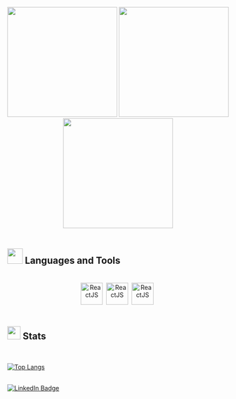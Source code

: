 
<!--
**Prafulm8o6/Prafulm8o6** is a ✨ _special_ ✨ repository because its `README.md` (this file) appears on your GitHub profile.

Here are some ideas to get you started:

- 🔭 I’m currently working on ...
- 🌱 I’m currently learning ...
- 👯 I’m looking to collaborate on ...
- 🤔 I’m looking for help with ...
- 💬 Ask me about ...
- 📫 How to reach me: ...
- 😄 Pronouns: ...
- ⚡ Fun fact: ...
-->

<br/>

<div align="center">
  <img src="https://media.giphy.com/media/eMswhbd9RtdjxBOaGb/giphy.gif" width="250">
  <img src="https://media.giphy.com/media/KxbZ21Jnz4YdaLN2co/giphy.gif" width="250"/>
  <img src="https://media.giphy.com/media/o3PqyrK46zfMBXV3ax/giphy.gif" width="250"/>
</div>

<br/>

## <img src="https://media.giphy.com/media/jSKBmKkvo2dPQQtsR1/giphy.gif" width="35"/> Languages and Tools

<div id="header" align="center" style="padding-top:20px;">
  <img src="https://media.giphy.com/media/eNAsjO55tPbgaor7ma/giphy.gif" title="ReactJS" alt="ReactJS" width="50" height="50"/>&nbsp;
  <img src="https://media.giphy.com/media/kHlrPbN9zaoOo7KXDo/giphy.gif" title="ReactJS" alt="ReactJS" width="50" height="50"/>&nbsp;
  <img src="https://media.giphy.com/media/JqDcpPX8vWahUny0pE/giphy.gif" title="ReactJS" alt="ReactJS" width="50" height="50"/>&nbsp;
</div>

<br/>

## <img src="https://media.giphy.com/media/LcVGi2AGaU6Pj9Z0l4/giphy.gif" width="30"/> Stats

<br/>

[![Top Langs](https://github-readme-stats.vercel.app/api/top-langs/?username=Prafulm8o6&layout=compact&theme=vision-friendly-dark)](https://github.com/anuraghazra/github-readme-stats)

<!-- <br/>

![GitHub followers](https://img.shields.io/github/followers/Prafulm8o6?style=social) -->

<br/>

<div id="badges">
  <a href="www.linkedin.com/in/praful-mahajan-a08666180">
    <img src="https://img.shields.io/badge/LinkedIn-blue?style=for-the-badge&logo=linkedin&logoColor=white" alt="LinkedIn Badge"/>
  </a>
  <!-- <a href="your-youtube-URL">
    <img src="https://img.shields.io/badge/YouTube-red?style=for-the-badge&logo=youtube&logoColor=white" alt="Youtube Badge"/>
  </a>
  <a href="your-twitter-URL">
    <img src="https://img.shields.io/badge/Twitter-blue?style=for-the-badge&logo=twitter&logoColor=white" alt="Twitter Badge"/>
  </a> -->
</div>